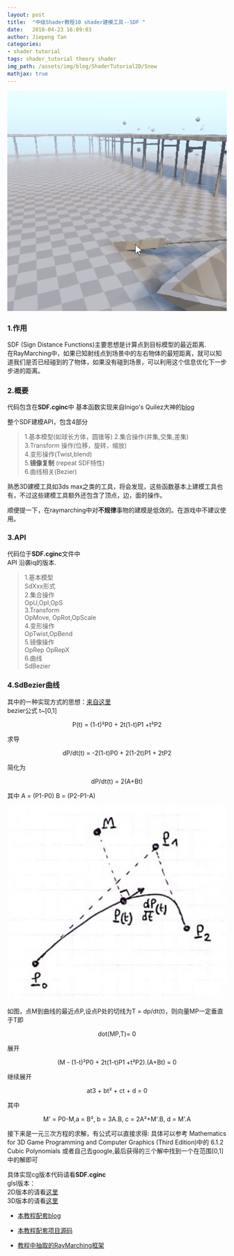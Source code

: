 ```yaml
---
layout: post
title:  "中级Shader教程10 shader建模工具--SDF "
date:   2018-04-23 16:09:03
author: Jiepeng Tan
categories: 
- shader tutorial
tags: shader_tutorial theory shader
img_path: /assets/img/blog/ShaderTutorial2D/Snow
mathjax: true
---
```

 <p align="center">
<img src="https://github.com/JiepengTan/JiepengTan.github.io/blob/master/assets/img/blog/ShaderTutorial3D/SDF/head.gif?raw=true" width="512"></p> 






### 1.作用  
SDF (Sign Distance Functions)主要思想是计算点到目标模型的最近距离.  
在RayMarching中，如果已知射线点到场景中的左右物体的最短距离，就可以知道我们是否已经碰到的了物体，如果没有碰到场景，可以利用这个信息优化下一步步进的距离。  


### 2.概要  
代码包含在**SDF.cginc**中
基本函数实现来自Inigo's Quilez大神的[blog][7]

整个SDF建模API，包含4部分
>1.基本模型(如球长方体，圆锥等) 
2.集合操作(并集,交集,差集)  
3.Transform 操作(位移，旋转，缩放)  
4.变形操作(Twist,blend)  
5.**镜像复制** (repeat SDF特性)  
6.曲线相关(Bezier)  

熟悉3D建模工具如3ds max之类的工具，将会发现，这些函数基本上建模工具也有，不过这些建模工具额外还包含了顶点，边，面的操作。  

顺便提一下，在raymarching中对**不规律**事物的建模是低效的。在游戏中不建议使用。

### 3.API  
代码位于**SDF.cginc**文件中  
API 沿袭iq的版本.  
>1.基本模型  
SdXxx形式  
2.集合操作  
OpU,OpI,OpS  
3.Transform  
OpMove, OpRot,OpScale  
4.变形操作  
OpTwist,OpBend  
5.镜像操作  
OpRep OpRepX  
6.曲线  
SdBezier  


### 4.SdBezier曲线  
其中的一种实现方式的思想：[来自这里][4]  
bezier公式 t~[0,1]  
<p align="center">P(t) = (1-t)²P0 + 2t(1-t)P1 +t²P2</p>   
求导  
<p align="center">dP/dt(t) = -2(1-t)P0 + 2(1-2t)P1 + 2tP2</p>   
简化为  
<p align="center">dP/dt(t) = 2(A+Bt)</p>   
其中 A = (P1-P0) B = (P2-P1-A)  

<p align="center">
<img src="https://github.com/JiepengTan/JiepengTan.github.io/blob/master/assets/img/blog/ShaderTutorial3D/SDF/bezier.jpg?raw=true" width="512"></p>     
如图，点M到曲线的最近点P,设点P处的切线为T = dp/dt(t)，则向量MP一定垂直于T即   
<p align="center">dot(MP,T)= 0</p>   
展开  
<p align="center">(M - (1-t)²P0 + 2t(1-t)P1 +t²P2).(A+Bt) = 0</p>  
继续展开  
<p align="center">at3 + bt² + ct + d = 0</p>  
其中  
<p align="center">M' = P0-M,a = B², b = 3A.B, c = 2A²+M'.B, d = M'.A</p>  
接下来是一元三次方程的求解，有公式可以直接求得:  
具体可以参考 Mathematics for 3D Game Programming and Computer Graphics (Third Edition)中的 6.1.2 Cubic Polynomials  
或者自己去google,最后获得的三个解中找到一个在范围[0,1]中的解即可  

具体实现cg版本代码请看**SDF.cginc**  
glsl版本：  
2D版本的请看[这里][5]  
3D版本的请看[这里][6]  

- [本教程配套blog ][1]
- [本教程配套项目源码 ][2]
- [教程中抽取的RayMarching框架][3]

  [1]: https://blog.csdn.net/tjw02241035621611/article/details/80038608
  [2]: https://github.com/JiepengTan/FishManShaderTutorial
  [3]: https://github.com/JiepengTan/Unity-Raymarching-Framework
  [4]: http://blog.gludion.com/2009/08/distance-to-quadratic-bezier-curve.html
  [5]: https://www.shadertoy.com/view/ltXSDB
  [6]: https://www.shadertoy.com/view/ldj3Wh
  [7]: http://iquilezles.org/www/articles/distfunctions/distfunctions.htm


